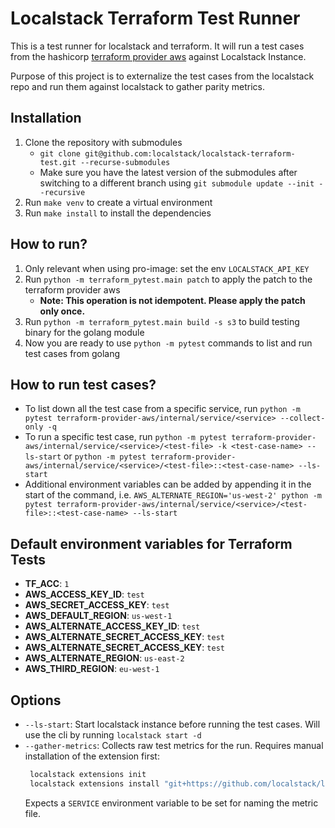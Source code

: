 # Localstack Terraform Test Runner

This is a test runner for localstack and terraform. It will run a test cases from the hashicorp [terraform provider aws](https://github.com/hashicorp/terraform-provider-aws.git) against Localstack Instance.

Purpose of this project is to externalize the test cases from the localstack repo and run them against localstack to gather parity metrics.

## Installation
1. Clone the repository with submodules
   - `git clone git@github.com:localstack/localstack-terraform-test.git --recurse-submodules`
   - Make sure you have the latest version of the submodules after switching to a different branch using `git submodule update --init --recursive`
2. Run `make venv` to create a virtual environment
3. Run `make install` to install the dependencies

## How to run?
1. Only relevant when using pro-image: set the env `LOCALSTACK_API_KEY`
2. Run `python -m terraform_pytest.main patch` to apply the patch to the terraform provider aws
   - **Note: This operation is not idempotent. Please apply the patch only once.**
3. Run `python -m terraform_pytest.main build -s s3` to build testing binary for the golang module
4. Now you are ready to use `python -m pytest` commands to list and run test cases from golang

## How to run test cases?
- To list down all the test case from a specific service, run `python -m pytest terraform-provider-aws/internal/service/<service> --collect-only -q`
- To run a specific test case, run `python -m pytest terraform-provider-aws/internal/service/<service>/<test-file> -k <test-case-name> --ls-start` or `python -m pytest terraform-provider-aws/internal/service/<service>/<test-file>::<test-case-name> --ls-start`
- Additional environment variables can be added by appending it in the start of the command, i.e. `AWS_ALTERNATE_REGION='us-west-2' python -m pytest terraform-provider-aws/internal/service/<service>/<test-file>::<test-case-name> --ls-start`

## Default environment variables for Terraform Tests
- **TF_ACC**: `1`
- **AWS_ACCESS_KEY_ID**: `test`
- **AWS_SECRET_ACCESS_KEY**: `test`
- **AWS_DEFAULT_REGION**: `us-west-1`
- **AWS_ALTERNATE_ACCESS_KEY_ID**: `test`
- **AWS_ALTERNATE_SECRET_ACCESS_KEY**: `test`
- **AWS_ALTERNATE_SECRET_ACCESS_KEY**: `test`
- **AWS_ALTERNATE_REGION**: `us-east-2`
- **AWS_THIRD_REGION**: `eu-west-1`

## Options
- `--ls-start`: Start localstack instance before running the test cases. Will use the cli by running `localstack start -d`
- `--gather-metrics`: Collects raw test metrics for the run. Requires manual installation of the extension first:
   ```bash
    localstack extensions init
    localstack extensions install "git+https://github.com/localstack/localstack-moto-test-coverage/#egg=collect-raw-metric-data-extension&subdirectory=collect-raw-metric-data-extension"
   ```
   Expects a `SERVICE` environment variable to be set for naming the metric file.